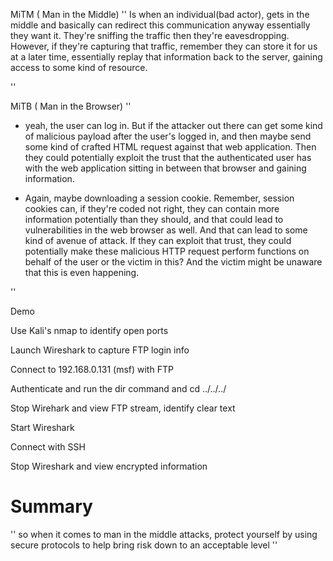 MiTM ( Man in the Middle)
''
Is when an individual(bad actor), gets in the middle and basically can redirect this communication anyway essentially they want it. They're sniffing the traffic then they're eavesdropping. 
However, if they're capturing that traffic, remember they can store it for us at a later time, essentially replay that information back to the server, gaining access to some kind of resource.

''

MiTB ( Man in the Browser)
''
- yeah, the user can log in. But if the attacker out there can get some kind of malicious payload after the user's logged in, and then maybe send some kind of crafted HTML request against that web application. Then they could potentially exploit the trust that the authenticated user has with the web application sitting in between that browser and gaining information.

- Again, maybe downloading a session cookie. Remember, session cookies can, if they're coded not right, they can contain more information potentially than they should, and that could lead to vulnerabilities in the web browser as well. And that can lead to some kind of avenue of attack. If they can exploit that trust, they could potentially make these malicious HTTP request perform functions on behalf of the user or the victim in this? And the victim might be unaware that this is even happening.

''

Demo


Use Kali's nmap to identify open ports

Launch Wireshark to capture FTP login info

Connect to 192.168.0.131 (msf) with FTP

Authenticate and run the dir command and cd ../../../

Stop Wirehark and view FTP stream, identify clear text

Start Wireshark

Connect with SSH

Stop Wireshark and view encrypted information


# Summary 
''
so when it comes to man in the middle attacks,  protect yourself by using secure protocols to help bring risk down to an acceptable level
''